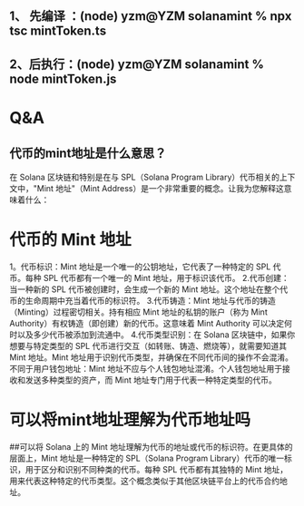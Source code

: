 ## 1、 先编译 ：(node) yzm@YZM solanamint % npx tsc mintToken.ts
##  2、后执行：(node) yzm@YZM solanamint % node mintToken.js   

# Q&A
## 代币的mint地址是什么意思？
在 Solana 区块链和特别是在与 SPL（Solana Program Library）代币相关的上下文中，"Mint 地址"（Mint Address）是一个非常重要的概念。让我为您解释这意味着什么：

# 代币的 Mint 地址
 1。代币标识：Mint 地址是一个唯一的公钥地址，它代表了一种特定的 SPL 代币。每种 SPL 代币都有一个唯一的 Mint 地址，用于标识该代币。
 2.代币创建：当一种新的 SPL 代币被创建时，会生成一个新的 Mint 地址。这个地址在整个代币的生命周期中充当着代币的标识符。
 3.代币铸造：Mint 地址与代币的铸造（Minting）过程密切相关。持有相应 Mint 地址的私钥的账户（称为 Mint Authority）有权铸造（即创建）新的代币。这意味着 Mint Authority 可以决定何时以及多少代币被添加到流通中。
4.代币类型识别：在 Solana 区块链中，如果你想要与特定类型的 SPL 代币进行交互（如转账、铸造、燃烧等），就需要知道其 Mint 地址。Mint 地址用于识别代币类型，并确保在不同代币间的操作不会混淆。
不同于用户钱包地址：Mint 地址不应与个人钱包地址混淆。个人钱包地址用于接收和发送多种类型的资产，而 Mint 地址专门用于代表一种特定类型的代币。
# 可以将mint地址理解为代币地址吗
##可以将 Solana 上的 Mint 地址理解为代币的地址或代币的标识符。在更具体的层面上，Mint 地址是一种特定的 SPL（Solana Program Library）代币的唯一标识，用于区分和识别不同种类的代币。每种 SPL 代币都有其独特的 Mint 地址，用来代表这种特定的代币类型。这个概念类似于其他区块链平台上的代币合约地址。
